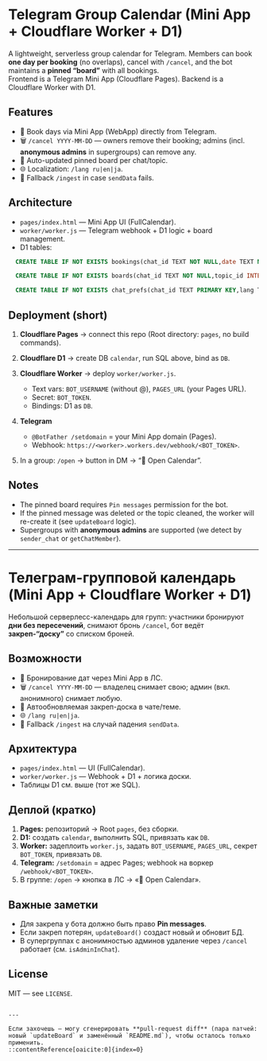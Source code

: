 # Telegram Group Calendar (Mini App + Cloudflare Worker + D1)

A lightweight, serverless group calendar for Telegram. Members can book **one day per booking** (no overlaps), cancel with `/cancel`, and the bot maintains a **pinned “board”** with all bookings.  
Frontend is a Telegram Mini App (Cloudflare Pages). Backend is a Cloudflare Worker with D1.

## Features
- 📅 Book days via Mini App (WebApp) directly from Telegram.
- 🗑️ `/cancel YYYY-MM-DD` — owners remove their booking; admins (incl. **anonymous admins** in supergroups) can remove any.
- 📌 Auto-updated pinned board per chat/topic.
- 🌐 Localization: `/lang ru|en|ja`.
- 🔄 Fallback `/ingest` in case `sendData` fails.

## Architecture
- `pages/index.html` — Mini App UI (FullCalendar).
- `worker/worker.js` — Telegram webhook + D1 logic + board management.
- D1 tables:
```sql
  CREATE TABLE IF NOT EXISTS bookings(chat_id TEXT NOT NULL,date TEXT NOT NULL,user_id INTEGER NOT NULL,user_name TEXT,ts TEXT NOT NULL DEFAULT (datetime('now')),PRIMARY KEY(chat_id,date));

  CREATE TABLE IF NOT EXISTS boards(chat_id TEXT NOT NULL,topic_id INTEGER,message_id INTEGER NOT NULL,PRIMARY KEY(chat_id,topic_id));

  CREATE TABLE IF NOT EXISTS chat_prefs(chat_id TEXT PRIMARY KEY,lang TEXT NOT NULL DEFAULT 'ru');
```

## Deployment (short)

1. **Cloudflare Pages** → connect this repo (Root directory: `pages`, no build commands).
2. **Cloudflare D1** → create DB `calendar`, run SQL above, bind as `DB`.
3. **Cloudflare Worker** → deploy `worker/worker.js`.

   * Text vars: `BOT_USERNAME` (without @), `PAGES_URL` (your Pages URL).
   * Secret: `BOT_TOKEN`.
   * Bindings: D1 as `DB`.
4. **Telegram**

   * `@BotFather /setdomain` = your Mini App domain (Pages).
   * Webhook: `https://<worker>.workers.dev/webhook/<BOT_TOKEN>`.
5. In a group: `/open` → button in DM → “📅 Open Calendar”.

## Notes

* The pinned board requires `Pin messages` permission for the bot.
* If the pinned message was deleted or the topic cleaned, the worker will re-create it (see `updateBoard` logic).
* Supergroups with **anonymous admins** are supported (we detect by `sender_chat` or `getChatMember`).

---

# Телеграм-групповой календарь (Mini App + Cloudflare Worker + D1)

Небольшой серверлесс-календарь для групп: участники бронируют **дни без пересечений**, снимают бронь `/cancel`, бот ведёт **закреп-“доску”** со списком броней.

## Возможности

* 📅 Бронирование дат через Mini App в ЛС.
* 🗑️ `/cancel YYYY-MM-DD` — владелец снимает свою; админ (вкл. анонимного) снимает любую.
* 📌 Автообновляемая закреп-доска в чате/теме.
* 🌐 `/lang ru|en|ja`.
* 🔄 Fallback `/ingest` на случай падения `sendData`.

## Архитектура

* `pages/index.html` — UI (FullCalendar).
* `worker/worker.js` — Webhook + D1 + логика доски.
* Таблицы D1 см. выше (тот же SQL).

## Деплой (кратко)

1. **Pages:** репозиторий → Root `pages`, без сборки.
2. **D1:** создать `calendar`, выполнить SQL, привязать как `DB`.
3. **Worker:** задеплоить `worker.js`, задать `BOT_USERNAME`, `PAGES_URL`, секрет `BOT_TOKEN`, привязать `DB`.
4. **Telegram:** `/setdomain` = адрес Pages; webhook на воркер `/webhook/<BOT_TOKEN>`.
5. В группе: `/open` → кнопка в ЛС → «📅 Open Calendar».

## Важные заметки

* Для закрепа у бота должно быть право **Pin messages**.
* Если закреп потерян, `updateBoard()` создаст новый и обновит БД.
* В супергруппах с анонимностью админов удаление через `/cancel` работает (см. `isAdminInChat`).

## License

MIT — see `LICENSE`.

```

---

Если захочешь — могу сгенерировать **pull-request diff** (пара патчей: новый `updateBoard` и заменённый `README.md`), чтобы осталось только применить.
::contentReference[oaicite:0]{index=0}
```
